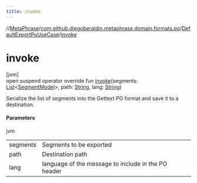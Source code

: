 ```yaml
---
title: invoke
---
```

//[MetaPhrase](../../../index.html)/[com.github.diegoberaldin.metaphrase.domain.formats.po](../index.html)/[DefaultExportPoUseCase](index.html)/[invoke](invoke.html)



# invoke



[jvm]\
open suspend operator override fun [invoke](invoke.html)(segments: [List](https://kotlinlang.org/api/latest/jvm/stdlib/kotlin.collections/-list/index.html)&lt;[SegmentModel](../../com.github.diegoberaldin.metaphrase.domain.project.data/-segment-model/index.html)&gt;, path: [String](https://kotlinlang.org/api/latest/jvm/stdlib/kotlin/-string/index.html), lang: [String](https://kotlinlang.org/api/latest/jvm/stdlib/kotlin/-string/index.html))



Serialize the list of segments into the Gettext PO format and save it to a destination.



#### Parameters


jvm

| | |
|---|---|
| segments | Segments to be exported |
| path | Destination path |
| lang | language of the message to include in the PO header |




